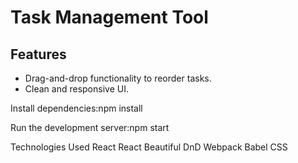 # Task Management Tool

## Features
- Drag-and-drop functionality to reorder tasks.
- Clean and responsive UI.

Install dependencies:npm install

Run the development server:npm start

Technologies Used
React
React Beautiful DnD
Webpack
Babel
CSS